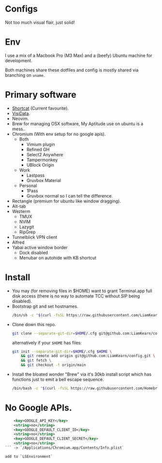 # Configs
Not too much visual flair, just solid!

# Env
I use a mix of a Macbook Pro (M3 Max) and a (beefy) Ubuntu machine for development.

Both machines share these dotfiles and config is mostly shared via branching on `uname`.

# Primary software
- [Shortcat](https://shortcat.app/) (Current favourite).
- [VisiData](https://www.visidata.org/).
- Neovim.
- Brew for managing OSX software, My Aptitude use on ubuntu is a mess..
- Chromium (With env setup for no google apis).
    - Both
        - Vimium plugin
        - Refined GH
        - Select2 Anywhere
        - Tampermonkey
        - UBlock Origin
    - Work
        - Lastpass
        - Gruvbox Material
    - Personal
        - 1Pass
        - Gruvbox normal so I can tell the difference.
- Rectangle (premium for ubuntu like window dragging).
- Alt-tab
- Wezterm
    - TMUX
    - NVIM
    - Lazygit
    - RipGrep
- Tunnelblick VPN client
- Alfred
- Yabai active window border
    - Dock disabled
    - Menubar on autohide with KB shortcut

# Install
- You may (for removing files in $HOME) want to grant Terminal.app full disk access (there is no way to automate TCC without SIP being disabled).
- Bootstrap git and set hostnames.
	```sh
	/bin/sh -c "$(curl -fsSL https://raw.githubusercontent.com/LiamKearn/config/main/bootstrap.sh)"
	```
- Clone down this repo.
	```sh
	git clone --separate-git-dir=$HOME/.cfg git@github.com:LiamKearn/config.git $HOME
	```
	alternatively if your `$HOME` has files:
	```sh
	git init --separate-git-dir=$HOME/.cfg $HOME \
		&& git remote add origin git@github.com:LiamKearn/config.git \
		&& git fetch \
		&& git checkout -t origin/main
	```
- Install the bloated wonder "Brew" via it's 30kb install script which has functions just to emit a bell escape sequence.
	```sh
	/bin/bash -c "$(curl -fsSL https://raw.githubusercontent.com/Homebrew/install/HEAD/install.sh)"
	```

# No Google APIs.
```xml
    <key>GOOGLE_API_KEY</key>
    <string>no</string>
    <key>GOOGLE_DEFAULT_CLIENT_ID</key>
    <string>no</string>
    <key>GOOGLE_DEFAULT_CLIENT_SECRET</key>
    <string>no</string>
``` -> `/Applications/Chromium.app/Contents/Info.plist`

add to `LSEnvironment`
